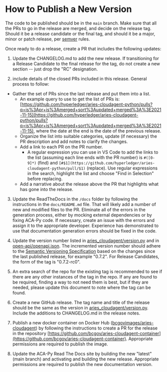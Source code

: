 # How to Publish a New Version

The code to be published should be in the `main` branch. Make sure that all the PRs to go in the release are
merged, and decide on the release tag. Should it be a release candidate or the final tag, and should it be
a major, minor or patch release, per [semver](https://semver.org/) rules.

Once ready to do a release, create a PR that includes the following updates:

1. Update the CHANGELOG.md to add the new release.  If transitioning for a Release Candidate to the final release for the tag, do not create a new section -- just drop the "RC" designation.

2. include details of the closed PRs included in this release. General process to follow:

- Gather the set of PRs since the last release and put them into a list.
  - An example query to use to get the list of PRs is: [https://github.com/hyperledger/aries-cloudagent-python/pulls?q=is%3Apr+is%3Amerged+sort%3Aupdated+merged%3A%3E2021-11-15](https://github.com/hyperledger/aries-cloudagent-python/pulls?q=is%3Apr+is%3Amerged+sort%3Aupdated+merged%3A%3E2021-11-15), where the date at the end is the date of the previous release.
  - Organize the list into suitable categories, update (if necessary) the PR description and add notes to clarify the changes.
  - Add a link to each PR on the PR number.
    - A regular expression you can use in VS Code to add the links to the list (assuming each line ends with the PR number) is `#([0-9]*)` (find) and `[#$1](https://github.com/hyperledger/aries-cloudagent-python/pull/$1)` (replace). Use regular expressions in the search, highlight the list and choose "Find in Selection" before replacing.
  - Add a narrative about the release above the PR that highlights what has gone into the release.

3. Update the ReadTheDocs in the `/docs` folder by following the instructions in the `docs/README.md` file. That will likely add a number of new and modified files to the PR. Eliminate all of the errors in the generation process, either by mocking external dependencies or by fixing ACA-Py code. If necessary, create an issue with the errors and assign it to the appropriate developer. Experience has demonstrated to use that documentation generation errors should be fixed in the code.

4. Update the version number listed in [aries_cloudagent/version.py](aries_cloudagent/version.py) and in [open-api/openapi.json](open-api/openapi.json). The incremented version number should adhere to the [Semantic Versioning Specification](https://semver.org/#semantic-versioning-specification-semver) based on the changes since the last published release, for example "0.7.2". For Release Candidates, the form of the tag is "0.7.2-rc0".
  
5. An extra search of the repo for the existing tag is recommended to see if there are any other instances of the tag in the repo. If any are found to be required, finding a way to not need them is best, but if they are needed, please update this document to note where the tag can be found.

6. Create a new GitHub release. The tag name and title of the release should be the same as the version in [aries_cloudagent/version.py](aries_cloudagent/version.py). Include the additions to CHANGELOG.md in the release notes.

7. Publish a new docker container on Docker Hub ([bcgovimages/aries-cloudagent](https://hub.docker.com/r/bcgovimages/aries-cloudagent/)) by following the instructions to create a PR for the release in the repository [https://github.com/bcgov/aries-cloudagent-container](https://github.com/bcgov/aries-cloudagent-container). Appropriate permissions are required to publish the image.

8. Update the ACA-Py Read The Docs site by building the new "latest" (main branch) and activating and building the new release. Appropriate permissions are required to publish the new documentation version.
